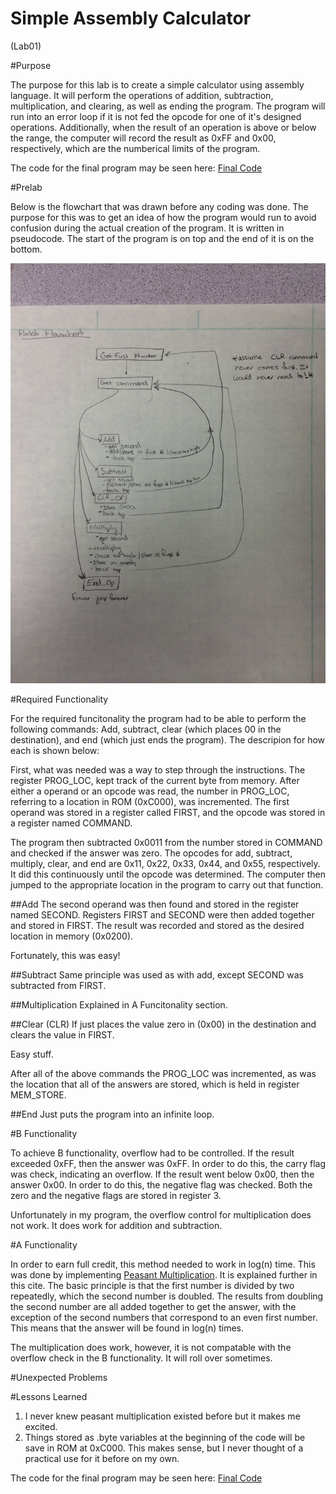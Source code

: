 Simple Assembly Calculator
==========================
(Lab01)

#Purpose

The purpose for this lab is to create a simple calculator using assembly language.  It will perform the operations of addition, subtraction, multiplication, and clearing, as well as ending the program.  The program will run into an error loop if it is not fed the opcode for one of it's designed operations.  Additionally, when the result of an operation is above or below the range, the computer will record the result as 0xFF and 0x00, respectively, which are the numberical limits of the program.  

The code for the final program may be seen here: 
[Final Code](https://raw.githubusercontent.com/JohnTerragnoli/ECE382_Lab01/master/main.asm)


#Prelab

Below is the flowchart that was drawn before any coding was done.  The purpose for this was to get an idea of how the program would run to avoid confusion during the actual creation of the program.  It is written in pseudocode.  The start of the program is on top and the end of it is on the bottom.  

![alt tag](https://raw.githubusercontent.com/JohnTerragnoli/ECE382_Lab01/master/Flowchart.JPG "Flowchart")

#Required Functionality

For the required funcitonality the program had to be able to perform the following commands: Add, subtract, clear (which places 00 in the destination), and end (which just ends the program).  The descripion for how each is shown below: 

First, what was needed was a way to step through the instructions.  The register PROG_LOC, kept track of the current byte from memory.  After either a operand or an opcode was read, the number in PROG_LOC, referring to a location in ROM (0xC000), was incremented.  The first operand was stored in a register called FIRST, and the opcode was stored in a register named COMMAND.  

The program then subtracted 0x0011 from the number stored in COMMAND and checked if the answer was zero.  The opcodes for add, subtract, multiply, clear, and end are 0x11, 0x22, 0x33, 0x44, and 0x55, respectively.  It did this continuously until the opcode was determined.  The computer then jumped to the appropriate location in the program to carry out that function.  

##Add
The second operand was then found and stored in the register named SECOND. Registers FIRST and SECOND were then added together and stored in FIRST.  The result was recorded and stored as the desired location in memory (0x0200).

Fortunately, this was easy!

##Subtract
Same principle was used as with add, except SECOND was subtracted from FIRST. 

##Multiplication
Explained in A Funcitonality section.  


##Clear (CLR)
If just places the value zero in (0x00) in the destination and clears the value in FIRST. 

Easy stuff.  


After all of the above commands the PROG_LOC was incremented, as was the location that all of the answers are stored, which is held in register MEM_STORE.  

##End
Just puts the program into an infinite loop.  





#B Functionality

To achieve B functionality, overflow had to be controlled. If the result exceeded 0xFF, then the answer was 0xFF.  In order to do this, the carry flag was check, indicating an overflow.  If the result went below 0x00, then the answer 0x00.  In order to do this, the negative flag was checked.  Both the zero and the negative flags are stored in register 3.  

Unfortunately in my program, the overflow control for multiplication does not work.  It does work for addition and subtraction.  

#A Functionality

In order to earn full credit, this method needed to work in log(n) time.  This was done by implementing [Peasant Multiplication](http://www.cut-the-knot.org/Curriculum/Algebra/PeasantMultiplication.shtml). It is explained further in this cite.  The basic principle is that the first number is divided by two repeatedly, which the second number is doubled.  The results from doubling the second number are all added together to get the answer, with the exception of the second numbers that correspond to an even first number.  This means that the answer will be found in log(n) times.  

The multiplication does work, however, it is not compatable with the overflow check in the B functionality.  It will roll over sometimes. 

#Unexpected Problems


#Lessons Learned 

1. I never knew peasant multiplication existed before but it makes me excited.  
2. Things stored as .byte variables at the beginning of the code will be save in ROM at 0xC000.  This makes sense, but I never thought of a practical use for it before on my own.  

The code for the final program may be seen here: 
[Final Code](https://raw.githubusercontent.com/JohnTerragnoli/ECE382_Lab01/master/main.asm)
